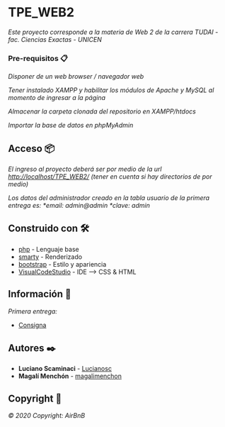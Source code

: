 # TPE_WEB2

_Este proyecto corresponde a la materia de Web 2 de la carrera TUDAI - fac. Ciencias Exactas - UNICEN_

### Pre-requisitos 📋

_Disponer de un web browser / navegador web_

_Tener instalado XAMPP y habilitar los módulos de Apache y MySQL al momento de ingresar a la página_

_Almacenar la carpeta clonada del repositorio en XAMPP/htdocs_

_Importar la base de datos en phpMyAdmin_

## Acceso 📦

_El ingreso al proyecto deberá ser por medio de la url [http://localhost/TPE_WEB2/](http://localhost/TPE_WEB2/) (tener en cuenta si hay directorios de por medio)_

_Los datos del administrador creado en la tabla usuario de la primera entrega es:_
_*email: admin@admin_
_*clave: admin_

## Construido con 🛠️

* [php](https://www.php.net/) - Lenguaje base
* [smarty](https://www.smarty.net/) - Renderizado
* [bootstrap](https://getbootstrap.com/) - Estilo y apariencia
* [VisualCodeStudio](https://code.visualstudio.com/) - IDE --> CSS & HTML

## Información 📖

_Primera entrega:_
* [Consigna](https://docs.google.com/document/d/1HJr3Edh3LlbofwLfI59l-5aOWjp5MlweKREDIIF_0pQ/edit) 

## Autores ✒️

* **Luciano Scaminaci**  - [Lucianosc](https://github.com/Lucianosc)
* **Magalí Menchón**  - [magalimenchon](https://github.com/magalimenchon)

## Copyright 📄

_© 2020 Copyright: AirBnB_

